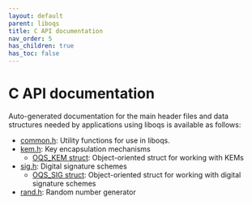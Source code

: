```yaml
---
layout: default
parent: liboqs
title: C API documentation
nav_order: 5
has_children: true
has_toc: false
---
```


# C API documentation

Auto-generated documentation for the main header files and data structures needed by applications using liboqs is available as follows:

- [common.h](common): Utility functions for use in liboqs.
- [kem.h](kem): Key encapsulation mechanisms
    - [OQS_KEM struct](oqskem): Object-oriented struct for working with KEMs
- [sig.h](sig): Digital signature schemes
    - [OQS_SIG struct](oqssig): Object-oriented struct for working with digital signature schemes
- [rand.h](rand): Random number generator
